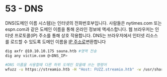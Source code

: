 # 53 - DNS

DNS(도메인 이름 시스템)는 인터넷의 전화번호부입니다. 사람들은 nytimes.com 또는 espn.com과 같은 도메인 이름을 통해 온라인 정보에 액세스합니다. 웹 브라우저는 인터넷 프로토콜(IP) 주소를 통해 상호 작용합니다. DNS는 브라우저에서 인터넷 리소스를 로드할 수 있도록 도메인 이름을 [IP 주소로](https://www.cloudflare.com/learning/dns/glossary/what-is-my-ip-address/)변환합니다

```bash
dig axfr @10.10.10.175 sauna.htb #영역 전송
dig any victim.com @<DNS_IP>
```

```bash
#DNS 이름을 사용할때 다른 하위 도메인 찾을떄 쓰는 명령어 
wfuzz -u https://streamio.htb -H "Host: FUZZ.streamio.htb" -w /usr/share/seclists/Discovery/DNS/subdomains-top1million-5000.txt --hh 315  #-H : HTTP 헤더를 설정,  FUZZ는 wfuzz가 대체할 키워드, --hh : HTTP 상태 코드를 필터링하는 옵션, 여기서는 315 상태 코드를 필터링하여 출력   
```
